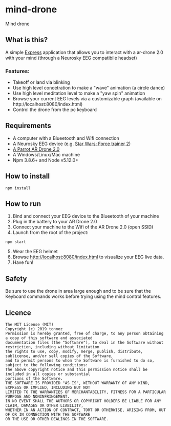 # mind-drone
Mind drone

## What is this?
A simple [Express](https://expressjs.com/) application that allows you to interact with a ar-drone 2.0 with your mind (through a Neurosky EEG compatibile headset)
  
  
  
### Features:
- Takeoff or land via blinking
- Use high level concetration to make a "wave" animation (a circle dance)
- Use high level meditation level to make a "yaw spin" animation
- Browse your current EEG levels via a customizable graph (available on http://localhost:8080/index.html)
- Control the drone from the pc keyboard
  
  
  
## Requirements
- A computer with a Blueetooth and Wifi connection 
- A Neurosky EEG device (e.g. [Star Wars: Force trainer 2](https://www.youtube.com/watch?v=mpxlzks0Di0))
- [A Parrot AR Drone 2.0](https://www.parrot.com/us/drones/parrot-ardrone-20-elite-edition)
- A Windows/Linux/Mac machine
- Npm 3.8.6+ and Node v5.12.0+
  
  
  
## How to install
```
npm install
```
  
  
  
## How to run

1) Bind and connect your EEG device to the Blueetooth of your machine
2) Plug in the battery to your AR Drone 2.0
3) Connect your machine to the Wifi of the AR Drone 2.0 (open SSID)
4) Launch from the root of the project:

```
npm start
```
5) Wear the EEG helmet
6) Browse [http://localhost:8080/index.html](http://localhost:8080/index.html) to visualize your EEG live data.
7) Have fun!




## Safety
Be sure to use the drone in area large enough and to be sure that the Keyboard commands works before trying using the mind control features.
  
  


## Licence

```
The MIT License (MIT)
Copyright (c) 2019 tonnoz
Permission is hereby granted, free of charge, to any person obtaining a copy of this software and associated 
documentation files (the "Software"), to deal in the Software without restriction, including without limitation
the rights to use, copy, modify, merge, publish, distribute, sublicense, and/or sell copies of the Software, 
and to permit persons to whom the Software is furnished to do so, subject to the following conditions:
The above copyright notice and this permission notice shall be included in all copies or substantial 
portions of the Software.
THE SOFTWARE IS PROVIDED "AS IS", WITHOUT WARRANTY OF ANY KIND, EXPRESS OR IMPLIED, INCLUDING BUT NOT 
LIMITED TO THE WARRANTIES OF MERCHANTABILITY, FITNESS FOR A PARTICULAR PURPOSE AND NONINFRINGEMENT. 
IN NO EVENT SHALL THE AUTHORS OR COPYRIGHT HOLDERS BE LIABLE FOR ANY CLAIM, DAMAGES OR OTHER LIABILITY, 
WHETHER IN AN ACTION OF CONTRACT, TORT OR OTHERWISE, ARISING FROM, OUT OF OR IN CONNECTION WITH THE SOFTWARE 
OR THE USE OR OTHER DEALINGS IN THE SOFTWARE.
```
